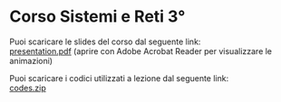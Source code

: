 # Corso Sistemi e Reti 3°

Puoi scaricare le slides del corso dal seguente link:<br>
[presentation.pdf](../../releases/latest/download/presentation.pdf) (aprire con Adobe Acrobat Reader per visualizzare le animazioni)

Puoi scaricare i codici utilizzati a lezione dal seguente link:<br>
[codes.zip](../../releases/latest/download/codes.zip)
 
